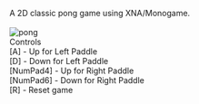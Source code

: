A 2D classic pong game using XNA/Monogame. </br > </br >
![pong](https://user-images.githubusercontent.com/19439575/34493860-c6d90aae-f013-11e7-8262-8a65438f767f.gif) </br >
 Controls </br >
 [A] - Up for Left Paddle </br >
 [D] - Down for Left Paddle </br >
 [NumPad4] - Up for Right Paddle </br >
 [NumPad6] - Down for Right Paddle </br >
 [R] - Reset game
